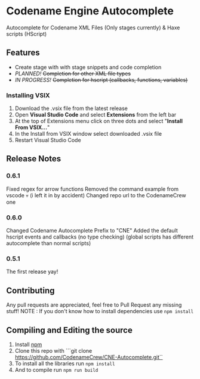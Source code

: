# Codename Engine Autocomplete

Autocomplete for Codename XML Files (Only stages currently) & Haxe scripts (HScript)

## Features

- Create stage with with stage snippets and code completion
- *PLANNED!* ~~Completion for other XML file types~~
- *IN PROGRESS!* ~~Completion for hscript (callbacks, functions, variables)~~

### Installing VSIX 
1. Download the .vsix file from the latest release
2. Open **Visual Studio Code** and select **Extensions** from the left bar
3. At the top of Extensions menu click on three dots and select "**Install From VSIX...**"
4. In the Install from VSIX window select downloaded .vsix file
5. Restart Visual Studio Code

## Release Notes

### 0.6.1

Fixed regex for arrow functions
Removed the command example from vscode :skull: (i left it in by accident)
Changed repo url to the CodenameCrew one

### 0.6.0

Changed Codename Autocomplete Prefix to "CNE"
Added the default hscript events and callbacks (no type checking) (global scripts has different autocomplete than normal scripts)

### 0.5.1

The first release yay!

## Contributing
Any pull requests are appreciated, feel free to Pull Request any missing stuff!
NOTE : If you don't know how to install dependencies use `npm install`

## Compiling and Editing the source
1. Install [npm](https://nodejs.org/en/download/)
2. Clone this repo with ```git clone https://github.com/CodenameCrew/CNE-Autocomplete.git``
3. To install all the libraries run ```npm install```
4. And to compile run ```npm run build```